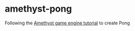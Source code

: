 # amethyst-pong

Following the [Amethyst game engine tutorial](https://book.amethyst.rs/stable/pong-tutorial.html) to create Pong
